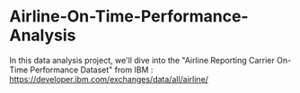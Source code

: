 # Airline-On-Time-Performance-Analysis
In this data analysis project, we'll dive into the "Airline Reporting Carrier On-Time Performance Dataset" from IBM : https://developer.ibm.com/exchanges/data/all/airline/
